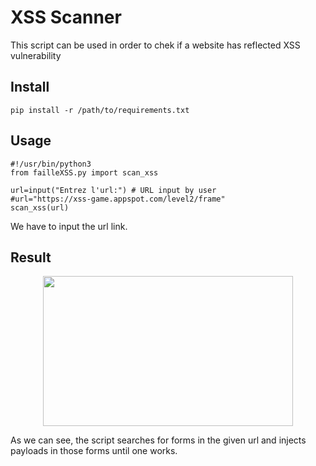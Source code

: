 # XSS Scanner

This script can be used in order to chek if a website
has reflected XSS vulnerability


## Install

```
pip install -r /path/to/requirements.txt
```

## Usage
```
#!/usr/bin/python3
from failleXSS.py import scan_xss

url=input("Entrez l'url:") # URL input by user 
#url="https://xss-game.appspot.com/level2/frame"
scan_xss(url)

```
<p align="center">
</p>

We have to input the url link.

## Result

<p align="center">
  <img width="400" height="240" src="https://user-images.githubusercontent.com/84924786/158654535-a0eac640-7e29-461a-9f81-18e4fd1f5f35.png">
</p>

As we can see, the script searches for forms in the given url and injects payloads in those forms until one works.



